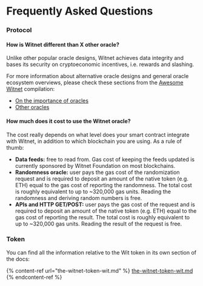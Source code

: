 # Frequently Asked Questions

### Protocol

#### How is Witnet different than X other oracle?

Unlike other popular oracle designs, Witnet achieves data integrity and bases its security on cryptoeconomic incentives, i.e. rewards and slashing.

For more information about alternative oracle designs and general oracle ecosystem overviews, please check these sections from the [Awesome Witnet](awesome-witnet.md) compilation:

* [On the importance of oracles](awesome-witnet.md#on-the-importance-of-oracles)
* [Other oracles](awesome-witnet.md#other-oracles)

#### How much does it cost to use the Witnet oracle?

The cost really depends on what level does your smart contract integrate with Witnet, in addition to which blockchain you are using. As a rule of thumb:

* **Data feeds:** free to read from. Gas cost of keeping the feeds updated is currently sponsored by Witnet Foundation on most blockchains.
* **Randomness oracle:** user pays the gas cost of the randomization request and is required to deposit an amount of the native token (e.g. ETH) equal to the gas cost of reporting the randomness. The total cost is roughly equivalent to up to \~320,000 gas units. Reading the randomness and deriving random numbers is free.
* **APIs and HTTP GET/POST:** user pays the gas cost of the request and is required to deposit an amount of the native token (e.g. ETH) equal to the gas cost of reporting the result. The total cost is roughly equivalent to up to \~320,000 gas units. Reading the result of the request is free.

### Token

You can find all the information relative to the Wit token in its own section of the docs:

{% content-ref url="the-witnet-token-wit.md" %}
[the-witnet-token-wit.md](the-witnet-token-wit.md)
{% endcontent-ref %}
